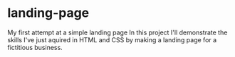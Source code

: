 # landing-page
My first attempt at a simple landing page
In this project I'll demonstrate the skills I've just aquired in HTML and CSS by making a landing page for a fictitious business.